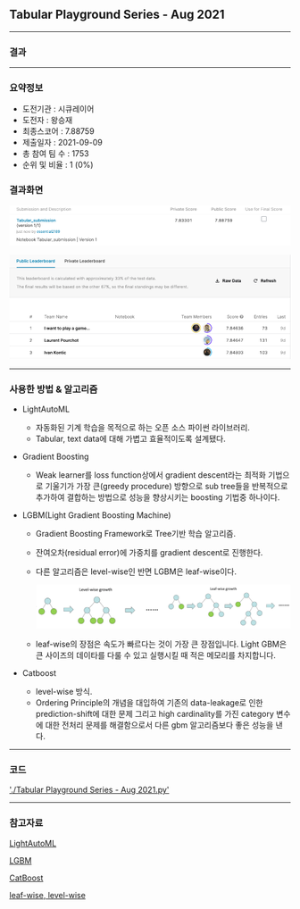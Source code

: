 ## Tabular Playground Series - Aug 2021

------------

### 결과

----------------

### 요약정보

* 도전기관 : 시큐레이어
* 도전자 : 왕승재
* 최종스코어 : 7.88759
* 제출일자 : 2021-09-09
* 총 참여 팀 수 : 1753
* 순위 및 비율 : 1 (0%)

### 결과화면

![결과](screenshot/score.png)

![결과](screenshot/leaderboard.png)

----------

### 사용한 방법 & 알고리즘

* LightAutoML

  * 자동화된 기계 학습을 목적으로 하는 오픈 소스 파이썬 라이브러리.
  * Tabular, text data에 대해 가볍고 효율적이도록 설계됐다.

* Gradient Boosting

  * Weak learner를 loss function상에서 gradient descent라는 최적화 기법으로 기울기가 가장 큰(greedy procedure) 방향으로 sub tree들을 반복적으로 추가하여 결합하는 방법으로 성능을 향상시키는 boosting 기법중 하나이다.

* LGBM(Light Gradient Boosting Machine)

  * Gradient Boosting Framework로 Tree기반 학습 알고리즘.

  * 잔여오차(residual error)에 가중치를 gradient descent로 진행한다.

  * 다른 알고리즘은 level-wise인 반면 LGBM은 leaf-wise이다.

    ![leafwise](screenshot/leafwise.png)

  * leaf-wise의 장점은 속도가 빠르다는 것이 가장 큰 장점입니다. Light GBM은 큰 사이즈의 데이타를 다룰 수 있고 실행시킬 때 적은 메모리를 차지합니다. 

* Catboost

  * level-wise 방식.
  * Ordering Principle의 개념을 대입하여 기존의 data-leakage로 인한 prediction-shift에 대한 문제 그리고 high cardinality를 가진 category 변수에 대한 전처리 문제를 해결함으로서 다른 gbm 알고리즘보다 좋은 성능을 낸다.

-------------

### 코드

['./Tabular Playground Series - Aug 2021.py'](https://github.com/essential2189/ML_study/blob/main/kaggle/Tabular%20Playground%20Series%20-%20Aug%202021/Tabular%20Playground%20Series%20-%20Aug%202021.py)

-----------

### 참고자료

[LightAutoML](https://lightautoml.readthedocs.io/en/latest/)

[LGBM](https://github.com/microsoft/LightGBM)

[CatBoost](https://github.com/catboost/catboost)

[leaf-wise, level-wise](https://datascience.stackexchange.com/questions/26699/decision-trees-leaf-wise-best-first-and-level-wise-tree-traverse)









